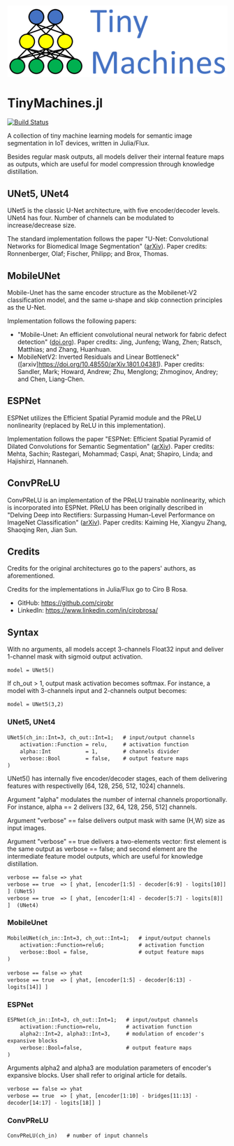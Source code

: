 ![alt text](./images/logo-name-tm.png)

# TinyMachines.jl

[![Build Status](https://github.com/cirobr/TinyMachines.jl/actions/workflows/CI.yml/badge.svg?branch=main)](https://github.com/cirobr/TinyMachines.jl/actions/workflows/CI.yml?query=branch%3Amain)

A collection of tiny machine learning models for semantic image segmentation in IoT devices, written in Julia/Flux.

Besides regular mask outputs, all models deliver their internal feature maps as outputs, which are useful for model compression through knowledge distillation.


## UNet5, UNet4

UNet5 is the classic U-Net architecture, with five encoder/decoder levels. UNet4 has four. Number of channels can be modulated to increase/decrease size.

The standard implementation follows the paper "U-Net: Convolutional Networks for Biomedical Image Segmentation" ([arXiv](https://arxiv.org/abs/1505.04597)). Paper credits: Ronnenberger, Olaf; Fischer, Philipp; and Brox, Thomas.


## MobileUNet

Mobile-Unet has the same encoder structure as the Mobilenet-V2 classification model, and the same u-shape and skip connection principles as the U-Net.

Implementation follows the following papers:
* "Mobile-Unet: An efficient convolutional neural network for fabric defect detection" ([doi.org](https://doi.org/10.1177/0040517520928604)). Paper credits: Jing, Junfeng; Wang, Zhen; Ratsch, Matthias; and Zhang, Huanhuan.
* MobileNetV2: Inverted Residuals and Linear Bottleneck" ([arxiv]https://doi.org/10.48550/arXiv.1801.04381). Paper credits: Sandler, Mark; Howard, Andrew; Zhu, Menglong; Zhmoginov, Andrey; and Chen, Liang-Chen.


## ESPNet
ESPNet utilizes the Efficient Spatial Pyramid module and the PReLU nonlinearity (replaced by ReLU in this implementation).

Implementation follows the paper "ESPNet: Efficient Spatial Pyramid of Dilated Convolutions for Semantic Segmentation" ([arXiv](https://arxiv.org/abs/1803.06815)). Paper credits: Mehta, Sachin; Rastegari, Mohammad; Caspi, Anat; Shapiro, Linda; and Hajishirzi, Hannaneh.


## ConvPReLU
ConvPReLU is an implementation of the PReLU trainable nonlinearity, which is incorporated into ESPNet. PReLU has been originally described in "Delving Deep into Rectifiers: Surpassing Human-Level Performance on ImageNet Classification" ([arXiv](https://arxiv.org/abs/1502.01852)). Paper credits: Kaiming He, Xiangyu Zhang, Shaoqing Ren, Jian Sun.


## Credits
Credits for the original architectures go to the papers' authors, as aforementioned.

Credits for the implementations in Julia/Flux go to Ciro B Rosa.
* GitHub: https://github.com/cirobr
* LinkedIn: https://www.linkedin.com/in/cirobrosa/


## Syntax

With no arguments, all models accept 3-channels Float32 input and deliver 1-channel mask with sigmoid output activation.

    model = UNet5()

If ch_out > 1, output mask activation becomes softmax. For instance, a model with 3-channels input and 2-channels output becomes:

    model = UNet5(3,2)


### UNet5, UNet4

    UNet5(ch_in::Int=3, ch_out::Int=1;   # input/output channels
        activation::Function = relu,     # activation function
        alpha::Int           = 1,        # channels divider
        verbose::Bool        = false,    # output feature maps
    )

UNet5() has internally five encoder/decoder stages, each of them delivering features with respectivelly [64, 128, 256, 512, 1024] channels.

Argument "alpha" modulates the number of internal channels proportionally. For instance, alpha == 2 delivers [32, 64, 128, 256, 512] channels.

Argument "verbose" == false delivers output mask with same (H,W) size as input images.

Argument "verbose" == true delivers a two-elements vector: first element is the same output as verbose == false; and second element are the intermediate feature model outputs, which are useful for knowledge distillation.

    verbose == false => yhat
    verbose == true  => [ yhat, [encoder[1:5] - decoder[6:9] - logits[10]] ] (UNet5)
    verbose == true  => [ yhat, [encoder[1:4] - decoder[5:7] - logits[8]] ]  (UNet4)


### MobileUnet

    MobileUNet(ch_in::Int=3, ch_out::Int=1;   # input/output channels
        activation::Function=relu6;           # activation function
        verbose::Bool = false,                # output feature maps
    )

    verbose == false => yhat
    verbose == true  => [ yhat, [encoder[1:5] - decoder[6:13] - logits[14]] ]


### ESPNet

    ESPNet(ch_in::Int=3, ch_out::Int=1;   # input/output channels
        activation::Function=relu,        # activation function
        alpha2::Int=2, alpha3::Int=3,     # modulation of encoder's expansive blocks
        verbose::Bool=false,              # output feature maps
    )

Arguments alpha2 and alpha3 are modulation parameters of encoder's expansive blocks. User shall refer to original article for details.

    verbose == false => yhat
    verbose == true  => [ yhat, [encoder[1:10] - bridges[11:13] - decoder[14:17] - logits[18]] ]


### ConvPReLU

    ConvPReLU(ch_in)   # number of input channels
